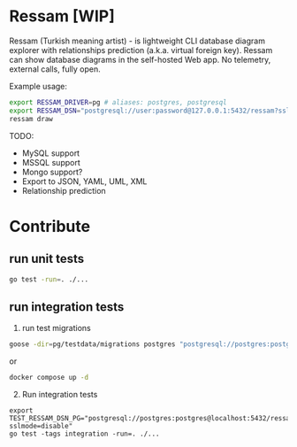 # Ressam [WIP]

Ressam (Turkish meaning artist) - is lightweight CLI database diagram explorer 
with relationships prediction (a.k.a. virtual foreign key).
Ressam can show database diagrams in the self-hosted Web app.
No telemetry, external calls, fully open.

Example usage:

```sh
export RESSAM_DRIVER=pg # aliases: postgres, postgresql
export RESSAM_DSN="postgresql://user:password@127.0.0.1:5432/ressam?sslmode=disable"
ressam draw
```

TODO:

* MySQL support
* MSSQL support
* Mongo support?
* Export to JSON, YAML, UML, XML
* Relationship prediction

# Contribute

## run unit tests

```bash
go test -run=. ./... 
```

## run integration tests

1. run test migrations
```bash
goose -dir=pg/testdata/migrations postgres "postgresql://postgres:postgres@localhost:5432/ressam?sslmode=disable" up
```

or

```bash
docker compose up -d
```

2. Run integration tests
```
export TEST_RESSAM_DSN_PG="postgresql://postgres:postgres@localhost:5432/ressam?sslmode=disable"
go test -tags integration -run=. ./... 
```